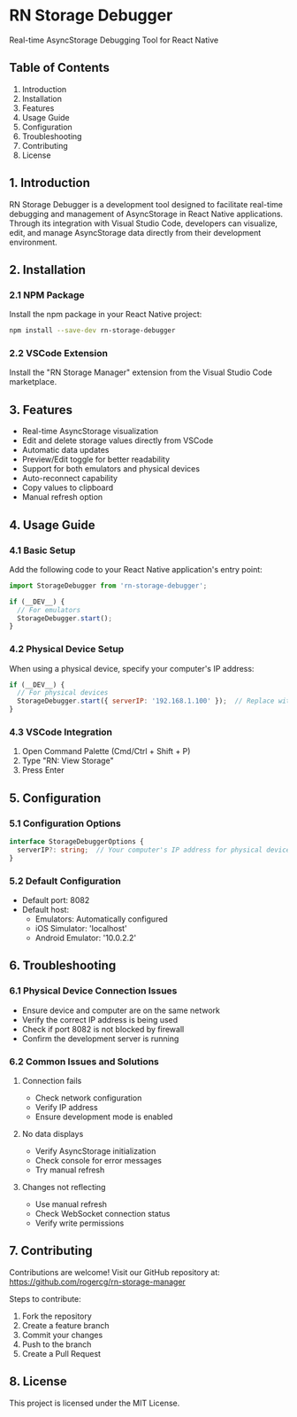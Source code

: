 # RN Storage Debugger
Real-time AsyncStorage Debugging Tool for React Native

## Table of Contents
1. Introduction
2. Installation
3. Features
4. Usage Guide
5. Configuration
6. Troubleshooting
7. Contributing
8. License

## 1. Introduction
RN Storage Debugger is a development tool designed to facilitate real-time debugging and management of AsyncStorage in React Native applications. Through its integration with Visual Studio Code, developers can visualize, edit, and manage AsyncStorage data directly from their development environment.

## 2. Installation

### 2.1 NPM Package
Install the npm package in your React Native project:
```bash
npm install --save-dev rn-storage-debugger
```

### 2.2 VSCode Extension
Install the "RN Storage Manager" extension from the Visual Studio Code marketplace.

## 3. Features
- Real-time AsyncStorage visualization
- Edit and delete storage values directly from VSCode
- Automatic data updates
- Preview/Edit toggle for better readability
- Support for both emulators and physical devices
- Auto-reconnect capability
- Copy values to clipboard
- Manual refresh option

## 4. Usage Guide

### 4.1 Basic Setup
Add the following code to your React Native application's entry point:

```javascript
import StorageDebugger from 'rn-storage-debugger';

if (__DEV__) {
  // For emulators
  StorageDebugger.start();
}
```

### 4.2 Physical Device Setup
When using a physical device, specify your computer's IP address:

```javascript
if (__DEV__) {
  // For physical devices
  StorageDebugger.start({ serverIP: '192.168.1.100' });  // Replace with your computer's local IP address
}
```

### 4.3 VSCode Integration
1. Open Command Palette (Cmd/Ctrl + Shift + P)
2. Type "RN: View Storage"
3. Press Enter

## 5. Configuration

### 5.1 Configuration Options
```typescript
interface StorageDebuggerOptions {
  serverIP?: string;  // Your computer's IP address for physical devices
}
```

### 5.2 Default Configuration
- Default port: 8082
- Default host: 
  - Emulators: Automatically configured
  - iOS Simulator: 'localhost'
  - Android Emulator: '10.0.2.2'

## 6. Troubleshooting

### 6.1 Physical Device Connection Issues
- Ensure device and computer are on the same network
- Verify the correct IP address is being used
- Check if port 8082 is not blocked by firewall
- Confirm the development server is running

### 6.2 Common Issues and Solutions
1. Connection fails
   - Check network configuration
   - Verify IP address
   - Ensure development mode is enabled

2. No data displays
   - Verify AsyncStorage initialization
   - Check console for error messages
   - Try manual refresh

3. Changes not reflecting
   - Use manual refresh
   - Check WebSocket connection status
   - Verify write permissions

## 7. Contributing
Contributions are welcome! Visit our GitHub repository at:
https://github.com/rogercg/rn-storage-manager

Steps to contribute:
1. Fork the repository
2. Create a feature branch
3. Commit your changes
4. Push to the branch
5. Create a Pull Request

## 8. License
This project is licensed under the MIT License.